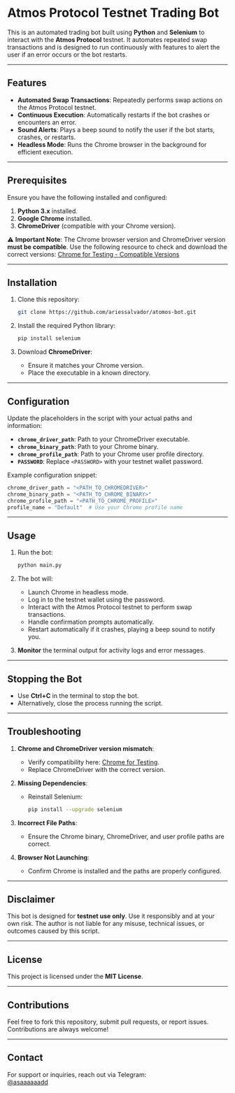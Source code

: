 # Atmos Protocol Testnet Trading Bot

This is an automated trading bot built using **Python** and **Selenium** to interact with the **Atmos Protocol** testnet. It automates repeated swap transactions and is designed to run continuously with features to alert the user if an error occurs or the bot restarts.

---

## Features

- **Automated Swap Transactions**: Repeatedly performs swap actions on the Atmos Protocol testnet.
- **Continuous Execution**: Automatically restarts if the bot crashes or encounters an error.
- **Sound Alerts**: Plays a beep sound to notify the user if the bot starts, crashes, or restarts.
- **Headless Mode**: Runs the Chrome browser in the background for efficient execution.

---

## Prerequisites

Ensure you have the following installed and configured:

1. **Python 3.x** installed.
2. **Google Chrome** installed.
3. **ChromeDriver** (compatible with your Chrome version).

⚠️ **Important Note**: The Chrome browser version and ChromeDriver version **must be compatible**. Use the following resource to check and download the correct versions:
[Chrome for Testing - Compatible Versions](https://googlechromelabs.github.io/chrome-for-testing/)

---

## Installation

1. Clone this repository:
   ```bash
   git clone https://github.com/ariessalvador/atomos-bot.git
   ```

2. Install the required Python library:
   ```bash
   pip install selenium
   ```

3. Download **ChromeDriver**:
   - Ensure it matches your Chrome version.
   - Place the executable in a known directory.

---

## Configuration

Update the placeholders in the script with your actual paths and information:

- **`chrome_driver_path`**: Path to your ChromeDriver executable.
- **`chrome_binary_path`**: Path to your Chrome binary.
- **`chrome_profile_path`**: Path to your Chrome user profile directory.
- **`PASSWORD`**: Replace `<PASSWORD>` with your testnet wallet password.

Example configuration snippet:

```python
chrome_driver_path = "<PATH_TO_CHROMEDRIVER>"
chrome_binary_path = "<PATH_TO_CHROME_BINARY>"
chrome_profile_path = "<PATH_TO_CHROME_PROFILE>"
profile_name = "Default"  # Use your Chrome profile name
```

---

## Usage

1. Run the bot:
   ```bash
   python main.py
   ```

2. The bot will:
   - Launch Chrome in headless mode.
   - Log in to the testnet wallet using the password.
   - Interact with the Atmos Protocol testnet to perform swap transactions.
   - Handle confirmation prompts automatically.
   - Restart automatically if it crashes, playing a beep sound to notify you.

3. **Monitor** the terminal output for activity logs and error messages.

---

## Stopping the Bot

- Use **Ctrl+C** in the terminal to stop the bot.
- Alternatively, close the process running the script.

---

## Troubleshooting

1. **Chrome and ChromeDriver version mismatch**:
   - Verify compatibility here: [Chrome for Testing](https://googlechromelabs.github.io/chrome-for-testing/).
   - Replace ChromeDriver with the correct version.

2. **Missing Dependencies**:
   - Reinstall Selenium:
     ```bash
     pip install --upgrade selenium
     ```

3. **Incorrect File Paths**:
   - Ensure the Chrome binary, ChromeDriver, and user profile paths are correct.

4. **Browser Not Launching**:
   - Confirm Chrome is installed and the paths are properly configured.

---

## Disclaimer

This bot is designed for **testnet use only**. Use it responsibly and at your own risk. The author is not liable for any misuse, technical issues, or outcomes caused by this script.

---

## License

This project is licensed under the **MIT License**.

---

## Contributions

Feel free to fork this repository, submit pull requests, or report issues. Contributions are always welcome!

---

## Contact

For support or inquiries, reach out via Telegram:  
[@asaaaaaadd](https://t.me/asaaaaaadd)

